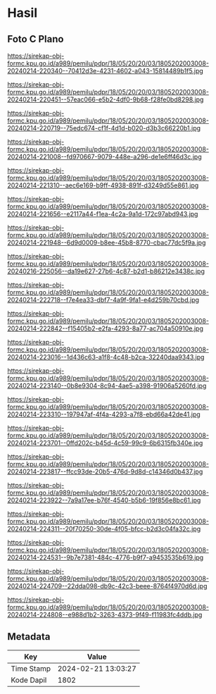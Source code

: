 # Hasil

## Foto C Plano

https://sirekap-obj-formc.kpu.go.id/a989/pemilu/pdpr/18/05/20/20/03/1805202003008-20240214-220340--70412d3e-4231-4602-a043-15814489b1f5.jpg

https://sirekap-obj-formc.kpu.go.id/a989/pemilu/pdpr/18/05/20/20/03/1805202003008-20240214-220451--57eac066-e5b2-4df0-9b68-f28fe0bd8298.jpg

https://sirekap-obj-formc.kpu.go.id/a989/pemilu/pdpr/18/05/20/20/03/1805202003008-20240214-220719--75edc674-cf1f-4d1d-b020-d3b3c66220b1.jpg

https://sirekap-obj-formc.kpu.go.id/a989/pemilu/pdpr/18/05/20/20/03/1805202003008-20240214-221008--fd970667-9079-448e-a296-de1e6ff46d3c.jpg

https://sirekap-obj-formc.kpu.go.id/a989/pemilu/pdpr/18/05/20/20/03/1805202003008-20240214-221310--aec6e169-b9ff-4938-891f-d3249d55e861.jpg

https://sirekap-obj-formc.kpu.go.id/a989/pemilu/pdpr/18/05/20/20/03/1805202003008-20240214-221656--e2117a44-f1ea-4c2a-9a1d-172c97abd943.jpg

https://sirekap-obj-formc.kpu.go.id/a989/pemilu/pdpr/18/05/20/20/03/1805202003008-20240214-221948--6d9d0009-b8ee-45b8-8770-cbac77dc5f9a.jpg

https://sirekap-obj-formc.kpu.go.id/a989/pemilu/pdpr/18/05/20/20/03/1805202003008-20240216-225056--da19e627-27b6-4c87-b2d1-b86212e3438c.jpg

https://sirekap-obj-formc.kpu.go.id/a989/pemilu/pdpr/18/05/20/20/03/1805202003008-20240214-222718--f7e4ea33-dbf7-4a9f-9fa1-e4d259b70cbd.jpg

https://sirekap-obj-formc.kpu.go.id/a989/pemilu/pdpr/18/05/20/20/03/1805202003008-20240214-222842--f15405b2-e2fa-4293-8a77-ac704a50910e.jpg

https://sirekap-obj-formc.kpu.go.id/a989/pemilu/pdpr/18/05/20/20/03/1805202003008-20240214-223016--1d436c63-a1f8-4c48-b2ca-32240daa9343.jpg

https://sirekap-obj-formc.kpu.go.id/a989/pemilu/pdpr/18/05/20/20/03/1805202003008-20240214-223140--0b8e9304-8c94-4ae5-a398-91906a5260fd.jpg

https://sirekap-obj-formc.kpu.go.id/a989/pemilu/pdpr/18/05/20/20/03/1805202003008-20240214-223310--197947af-4f4a-4293-a7f8-ebd66a42de41.jpg

https://sirekap-obj-formc.kpu.go.id/a989/pemilu/pdpr/18/05/20/20/03/1805202003008-20240214-223701--0ffd202c-b45d-4c59-99c9-6b6315fb340e.jpg

https://sirekap-obj-formc.kpu.go.id/a989/pemilu/pdpr/18/05/20/20/03/1805202003008-20240214-223817--ffcc93de-20b5-476d-9d8d-c14346d0b437.jpg

https://sirekap-obj-formc.kpu.go.id/a989/pemilu/pdpr/18/05/20/20/03/1805202003008-20240214-223922--7a9a17ee-b76f-4540-b5b6-19f856e8bc61.jpg

https://sirekap-obj-formc.kpu.go.id/a989/pemilu/pdpr/18/05/20/20/03/1805202003008-20240214-224311--20f70250-30de-4f05-bfcc-b2d3c04fa32c.jpg

https://sirekap-obj-formc.kpu.go.id/a989/pemilu/pdpr/18/05/20/20/03/1805202003008-20240214-224531--9b7e7381-484c-4776-b9f7-a9453535b619.jpg

https://sirekap-obj-formc.kpu.go.id/a989/pemilu/pdpr/18/05/20/20/03/1805202003008-20240214-224709--22dda098-db9c-42c3-beee-8764f4970d6d.jpg

https://sirekap-obj-formc.kpu.go.id/a989/pemilu/pdpr/18/05/20/20/03/1805202003008-20240214-224808--e988d1b2-3263-4373-9f49-f11983fc4ddb.jpg


## Metadata

| Key        | Value               |
| ---------- | ------------------- |
| Time Stamp | 2024-02-21 13:03:27 |
| Kode Dapil | 1802                |




